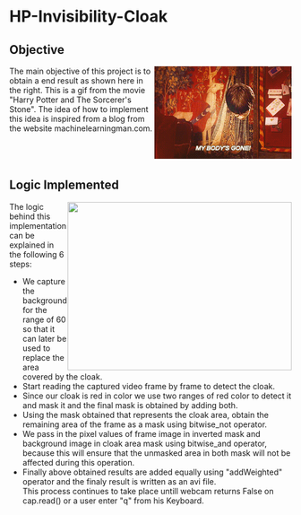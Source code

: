# HP-Invisibility-Cloak

## Objective
<img align="right" src="HP.gif">
  The main objective of this project is to obtain a end result as shown here in the right. This is a gif from the movie "Harry Potter and The Sorcerer's Stone". The idea of how to implement this idea is inspired from a blog from the website machinelearningman.com. 
<br><br><br><br>

## Logic Implemented
<img align="right" height="300" width="400" src="harry_potter.gif">
The logic behind this implementation can be explained in the following 6 steps:
  
* We capture the background for the range of 60 so that it can later be used to replace the area covered by the cloak.
* Start reading the captured video frame by frame to detect the cloak.
* Since our cloak is red in color we use two ranges of red color to detect it and mask it and the final mask is obtained by adding both.
* Using the mask obtained that represents the cloak area, obtain the remaining area of the frame as a mask using bitwise_not operator.
* We pass in the pixel values of frame image in inverted mask and background image in cloak area mask using bitwise_and operator, because this will ensure that the unmasked area in both mask will not be affected during this operation.
* Finally above obtained results are added equally using "addWeighted" operator and the finaly result is written as an avi file.
<br>This process continues to take place untill webcam returns False on cap.read() or a user enter "q" from his Keyboard.

